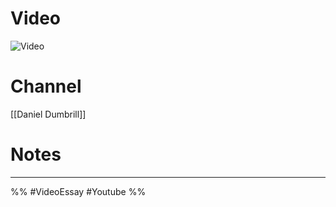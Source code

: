 # Video
![Video](https://www.youtube.com/watch?v=mBLdR-7BSFI)

# Channel
[[Daniel Dumbrill]]

# Notes


___
%%
#VideoEssay #Youtube 
%%